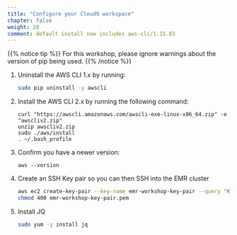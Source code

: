 ```yaml
---
title: "Configure your Cloud9 workspace"
chapter: false
weight: 20
comment: default install now includes aws-cli/1.15.83
---
```


{{% notice tip %}}
For this workshop, please ignore warnings about the version of pip being used.
{{% /notice %}}

1. Uninstall the AWS CLI 1.x by running:
    ```bash
    sudo pip uninstall -y awscli
    ```

1. Install the AWS CLI 2.x by running the following command:
    ```
    curl "https://awscli.amazonaws.com/awscli-exe-linux-x86_64.zip" -o "awscliv2.zip"
    unzip awscliv2.zip
    sudo ./aws/install
    . ~/.bash_profile
    ```

1. Confirm you have a newer version:
    ```
    aws --version
    ```

1. Create an SSH Key pair so you can then SSH into the EMR cluster

    ```bash
    aws ec2 create-key-pair --key-name emr-workshop-key-pair --query "KeyMaterial" --output text > emr-workshop-key-pair.pem
    chmod 400 emr-workshop-key-pair.pem
    ```

1. Install JQ

    ```bash
    sudo yum -y install jq
    ```